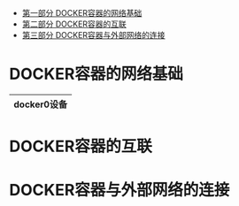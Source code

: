 
* [第一部分  DOCKER容器的网络基础](#DOCKER容器的网络基础)
* [第二部分  DOCKER容器的互联](#DOCKER容器的互联)
* [第三部分  DOCKER容器与外部网络的连接](#DOCKER容器与外部网络的连接)



# DOCKER容器的网络基础
  
  docker0设备|
  ---|
  
  
# DOCKER容器的互联

# DOCKER容器与外部网络的连接
